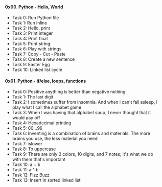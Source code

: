 <h4>0x00. Python - Hello, World</h4>
<ul>
<li>Task 0: Run Python file</li>
<li>Task 1: Run inline</li>
<li>Task 2: Hello, print</li>
<li>Task 3: Print integer</li>
<li>Task 4: Print float</li>
<li>Task 5: Print string</li>
<li>Task 6: Play with strings</li>
<li>Task 7: Copy - Cut - Paste</li>
<li>Task 8: Create a new sentence</li>
<li>Task 9: Easter Egg</li>
<li>Task 10: Linked list cycle</li>
</ul>

<h4>0x01. Python - if/else, loops, functions</h4>
<ul>
<li>Task 0: Positive anything is better than negative nothing</li>
<li>Task 1: The last digit</li>
<li>Task 2: I sometimes suffer from insomnia. And when I can't fall asleep, I play what I call the alphabet game</li>
<li>Task 3: When I was having that alphabet soup, I never thought that it would pay off</li>
<li>Task 4: Hexadecimal printing</li>
<li>Task 5: 00...99</li>
<li>Task 6: Inventing is a combination of brains and materials. The more brains you use, the less material you need</li>
<li>Task 7: islower</li>
<li>Task 8: To uppercase</li>
<li>Task 9: There are only 3 colors, 10 digits, and 7 notes; it's what we do with them that's important</li>
<li>Task 10: a + b</li>
<li>Task 11: a ^ b</li>
<li>Task 12: Fizz Buzz</li>
<li>Task 13: Insert in sorted linked list</li>
</ul>
